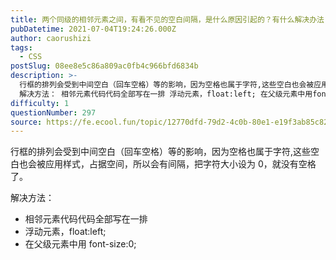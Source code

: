 ```yaml
---
title: 两个同级的相邻元素之间，有看不见的空白间隔，是什么原因引起的？有什么解决办法？
pubDatetime: 2021-07-04T19:24:26.000Z
author: caorushizi
tags:
  - CSS
postSlug: 08ee8e5c86a809ac0fb4c966bfd6834b
description: >-
  行框的排列会受到中间空白（回车空格）等的影响，因为空格也属于字符,这些空白也会被应用样式，占据空间，所以会有间隔，把字符大小设为0，就没有空格了。
  解决方法： 相邻元素代码代码全部写在一排 浮动元素，float:left; 在父级元素中用font-size:0;
difficulty: 1
questionNumber: 297
source: https://fe.ecool.fun/topic/12770dfd-79d2-4c0b-80e1-e19f3ab85c82
---
```


行框的排列会受到中间空白（回车空格）等的影响，因为空格也属于字符,这些空白也会被应用样式，占据空间，所以会有间隔，把字符大小设为 0，就没有空格了。

解决方法：

- 相邻元素代码代码全部写在一排
- 浮动元素，float:left;
- 在父级元素中用 font-size:0;
